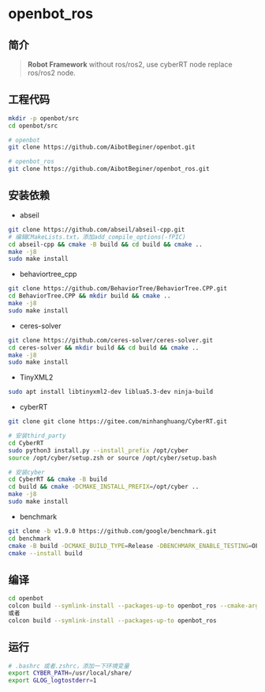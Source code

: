 # openbot_ros

## 简介

> **Robot Framework** without ros/ros2, use cyberRT node replace ros/ros2 node.



## 工程代码

```bash
mkdir -p openbot/src
cd openbot/src

# openbot
git clone https://github.com/AibotBeginer/openbot.git

# openbot_ros
git clone https://github.com/AibotBeginer/openbot_ros.git

```



## 安装依赖

* abseil

```bash
git clone https://github.com/abseil/abseil-cpp.git
# 编辑CMakeLists.txt，添加add_compile_options(-fPIC)
cd abseil-cpp && cmake -B build && cd build && cmake ..
make -j8 
sudo make install
```

* behaviortree_cpp

```bash
git clone https://github.com/BehaviorTree/BehaviorTree.CPP.git
cd BehaviorTree.CPP && mkdir build && cmake ..
make -j8
sudo make install
```

* ceres-solver

```bash
git clone https://github.com/ceres-solver/ceres-solver.git
cd ceres-solver && mkdir build && cd build && cmake ..
make -j8
sudo make install
```

* TinyXML2

```bash
sudo apt install libtinyxml2-dev liblua5.3-dev ninja-build
```

* cyberRT

```bash
git clone git clone https://gitee.com/minhanghuang/CyberRT.git

# 安装third_party
cd CyberRT 
sudo python3 install.py --install_prefix /opt/cyber
source /opt/cyber/setup.zsh or source /opt/cyber/setup.bash

# 安装cyber
cd CyberRT && cmake -B build
cd build && cmake -DCMAKE_INSTALL_PREFIX=/opt/cyber ..
make -j8
sudo make install
```

* benchmark

```bash
git clone -b v1.9.0 https://github.com/google/benchmark.git
cd benchmark
cmake -B build -DCMAKE_BUILD_TYPE=Release -DBENCHMARK_ENABLE_TESTING=OFF
cmake --install build
```



##  编译

```bash
cd openbot
colcon build --symlink-install --packages-up-to openbot_ros --cmake-args -G Ninja
或者
colcon build --symlink-install --packages-up-to openbot_ros
```



## 运行

```bash
# .bashrc 或者.zshrc，添加一下环境变量
export CYBER_PATH=/usr/local/share/
export GLOG_logtostderr=1
```









